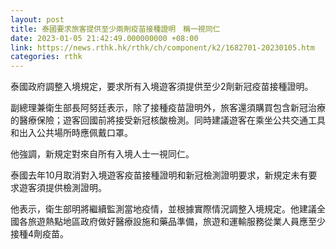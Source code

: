```yaml
---
layout: post
title: 泰國要求旅客提供至少兩劑疫苗接種證明　稱一視同仁
date: 2023-01-05 21:42:49.000000000 +08:00
link: https://news.rthk.hk/rthk/ch/component/k2/1682701-20230105.htm
categories: rthk
---
```


泰國政府調整入境規定，要求所有入境遊客須提供至少2劑新冠疫苗接種證明。 

副總理兼衛生部長阿努廷表示，除了接種疫苗證明外，旅客還須購買包含新冠治療的醫療保險；遊客回國前將接受新冠核酸檢測。同時建議遊客在乘坐公共交通工具和出入公共場所時應佩戴口罩。 

他強調，新規定對來自所有入境人士一視同仁。 

泰國去年10月取消對入境遊客疫苗接種證明和新冠檢測證明要求，新規定未有要求遊客須提供檢測證明。 

他表示，衛生部明將繼續監測當地疫情，並根據實際情況調整入境規定。他建議全國各旅遊熱點地區政府做好醫療設施和藥品準備，旅遊和運輸服務從業人員應至少接種4劑疫苗。

